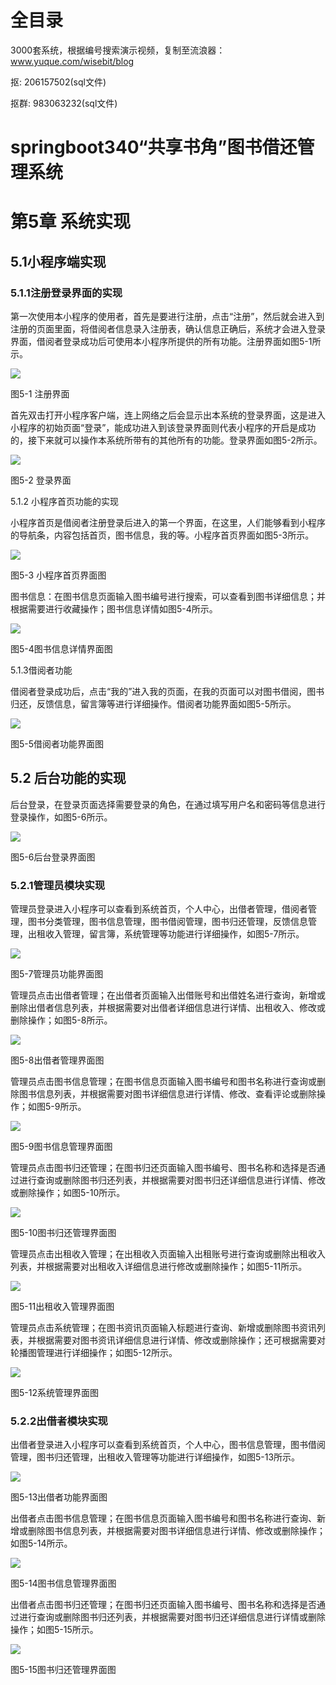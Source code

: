 # 全目录

3000套系统，根据编号搜索演示视频，复制至流浪器：www.yuque.com/wisebit/blog


<p>抠: 206157502(sql文件)</p>
<p>抠群: 983063232(sql文件)</p>


# springboot340“共享书角”图书借还管理系统
# 第5章 系统实现
## 5.1小程序端实现
### 5.1.1注册登录界面的实现
第一次使用本小程序的使用者，首先是要进行注册，点击“注册”，然后就会进入到注册的页面里面，将借阅者信息录入注册表，确认信息正确后，系统才会进入登录界面，借阅者登录成功后可使用本小程序所提供的所有功能。注册界面如图5-1所示。

![](/md/blog.014.png)

图5-1 注册界面

首先双击打开小程序客户端，连上网络之后会显示出本系统的登录界面，这是进入小程序的初始页面“登录”，能成功进入到该登录界面则代表小程序的开启是成功的，接下来就可以操作本系统所带有的其他所有的功能。登录界面如图5-2所示。

![](/md/blog.015.png)

图5-2 登录界面

5.1.2 小程序首页功能的实现

小程序首页是借阅者注册登录后进入的第一个界面，在这里，人们能够看到小程序的导航条，内容包括首页，图书信息，我的等。小程序首页界面如图5-3所示。

![](/md/blog.016.png)

图5-3 小程序首页界面图

图书信息：在图书信息页面输入图书编号进行搜索，可以查看到图书详细信息；并根据需要进行收藏操作；图书信息详情如图5-4所示。

![](/md/blog.017.png)

图5-4图书信息详情界面图

5.1.3借阅者功能

借阅者登录成功后，点击“我的”进入我的页面，在我的页面可以对图书借阅，图书归还，反馈信息，留言簿等进行详细操作。借阅者功能界面如图5-5所示。

![](/md/blog.018.png)

图5-5借阅者功能界面图

## 5.2 后台功能的实现
后台登录，在登录页面选择需要登录的角色，在通过填写用户名和密码等信息进行登录操作，如图5-6所示。

![](/md/blog.019.png)

图5-6后台登录界面图

### 5.2.1管理员模块实现
管理员登录进入小程序可以查看到系统首页，个人中心，出借者管理，借阅者管理，图书分类管理，图书信息管理，图书借阅管理，图书归还管理，反馈信息管理，出租收入管理，留言簿，系统管理等功能进行详细操作，如图5-7所示。

![](/md/blog.020.png)

图5-7管理员功能界面图

管理员点击出借者管理；在出借者页面输入出借账号和出借姓名进行查询，新增或删除出借者信息列表，并根据需要对出借者详细信息进行详情、出租收入、修改或删除操作；如图5-8所示。

![](/md/blog.021.png)

图5-8出借者管理界面图

管理员点击图书信息管理；在图书信息页面输入图书编号和图书名称进行查询或删除图书信息列表，并根据需要对图书详细信息进行详情、修改、查看评论或删除操作；如图5-9所示。

![](/md/blog.022.png)

图5-9图书信息管理界面图

管理员点击图书归还管理；在图书归还页面输入图书编号、图书名称和选择是否通过进行查询或删除图书归还列表，并根据需要对图书归还详细信息进行详情、修改或删除操作；如图5-10所示。

![](/md/blog.023.png)

图5-10图书归还管理界面图

管理员点击出租收入管理；在出租收入页面输入出租账号进行查询或删除出租收入列表，并根据需要对出租收入详细信息进行修改或删除操作；如图5-11所示。

![](/md/blog.024.png)

图5-11出租收入管理界面图

管理员点击系统管理；在图书资讯页面输入标题进行查询、新增或删除图书资讯列表，并根据需要对图书资讯详细信息进行详情、修改或删除操作；还可根据需要对轮播图管理进行详细操作；如图5-12所示。

![](/md/blog.025.png)

图5-12系统管理界面图

### 5.2.2出借者模块实现
出借者登录进入小程序可以查看到系统首页，个人中心，图书信息管理，图书借阅管理，图书归还管理，出租收入管理等功能进行详细操作，如图5-13所示。

![](/md/blog.026.png)

图5-13出借者功能界面图

出借者点击图书信息管理；在图书信息页面输入图书编号和图书名称进行查询、新增或删除图书信息列表，并根据需要对图书详细信息进行详情、修改或删除操作；如图5-14所示。

![](/md/blog.027.png)

图5-14图书信息管理界面图

出借者点击图书归还管理；在图书归还页面输入图书编号、图书名称和选择是否通过进行查询或删除图书归还列表，并根据需要对图书归还详细信息进行详情或删除操作；如图5-15所示。

![](/md/blog.028.png)

图5-15图书归还管理界面图






